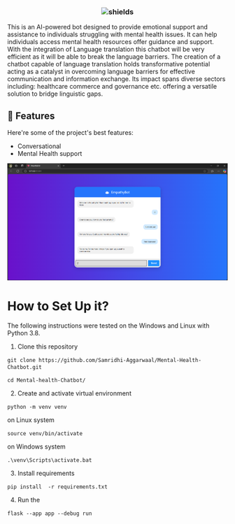 <p><h3 align="center"><img src="https://img.shields.io/badge/Mental-Health-blue" alt="shields"></h3></p>

<p id="description">This is an AI-powered bot designed to provide emotional support and assistance to individuals struggling with mental health issues. It can help individuals access mental health resources offer guidance and support. With the integration of Language translation this chatbot will be very efficient as it will be able to break the language barriers. The creation of a chatbot capable of language translation holds transformative potential acting as a catalyst in overcoming language barriers for effective communication and information exchange. Its impact spans diverse sectors including: healthcare commerce and governance etc. offering a versatile solution to bridge linguistic gaps.</p>

<h2>🧐 Features</h2>

Here're some of the project's best features:
*   Conversational
*   Mental Health support

![Main User Interface](https://github.com/Samridhi-Aggarwaal/Mental-Health-Chatbot/blob/main/static/img/Screenshot%202025-04-15%20131131.png)

# How to Set Up it?

The following instructions were tested on the Windows and Linux with Python 3.8.

1. Clone this repository

```
git clone https://github.com/Samridhi-Aggarwaal/Mental-Health-Chatbot.git
```
```
cd Mental-health-Chatbot/
```

2. Create and activate virtual environment 

```
python -m venv venv
```
on Linux system
```
source venv/bin/activate
```
on Windows system
```
.\venv\Scripts\activate.bat
```
3. Install requirements

```
pip install  -r requirements.txt
```

4. Run the 
```
flask --app app --debug run
```